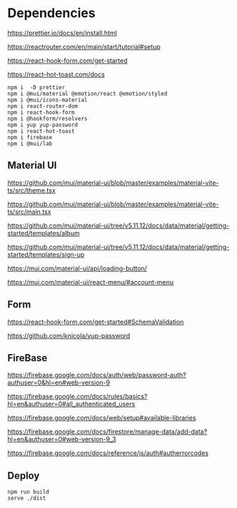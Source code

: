 # Dependencies

https://prettier.io/docs/en/install.html

https://reactrouter.com/en/main/start/tutorial#setup

https://react-hook-form.com/get-started

https://react-hot-toast.com/docs

```shell
npm i  -D prettier
npm i @mui/material @emotion/react @emotion/styled
npm i @mui/icons-material
npm i react-router-dom
npm i react-hook-form
npm i @hookform/resolvers
npm i yup yup-password
npm i react-hot-toast
npm i firebase
npm i @mui/lab
```

## Material UI

https://github.com/mui/material-ui/blob/master/examples/material-vite-ts/src/theme.tsx

https://github.com/mui/material-ui/blob/master/examples/material-vite-ts/src/main.tsx

https://github.com/mui/material-ui/tree/v5.11.12/docs/data/material/getting-started/templates/album

https://github.com/mui/material-ui/tree/v5.11.12/docs/data/material/getting-started/templates/sign-up

https://mui.com/material-ui/api/loading-button/

https://mui.com/material-ui/react-menu/#account-menu

## Form

https://react-hook-form.com/get-started#SchemaValidation

https://github.com/knicola/yup-password

## FireBase

https://firebase.google.com/docs/auth/web/password-auth?authuser=0&hl=en#web-version-9

https://firebase.google.com/docs/rules/basics?hl=en&authuser=0#all_authenticated_users

https://firebase.google.com/docs/web/setup#available-libraries

https://firebase.google.com/docs/firestore/manage-data/add-data?hl=en&authuser=0#web-version-9_3

https://firebase.google.com/docs/reference/js/auth#autherrorcodes

## Deploy

```shell
npm run build
serve ./dist
```
